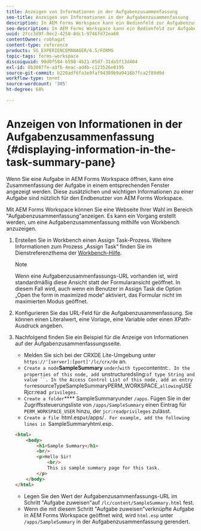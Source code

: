 ```yaml
---
title: Anzeigen von Informationen in der Aufgabenzusammenfassung
seo-title: Anzeigen von Informationen in der Aufgabenzusammenfassung
description: In AEM Forms Workspace kann ein Bedienfeld zur Aufgabenzusammenfassung konfiguriert werden, um die Aufgabe zusammenzufassen oder eine beliebige Website anzuzeigen.
seo-description: In AEM Forms Workspace kann ein Bedienfeld zur Aufgabenzusammenfassung konfiguriert werden, um die Aufgabe zusammenzufassen oder eine beliebige Website anzuzeigen.
uuid: 2fcc3d9f-0ec2-4250-8dc1-9746fd72ea60
contentOwner: robhagat
content-type: reference
products: SG_EXPERIENCEMANAGER/6.5/FORMS
topic-tags: forms-workspace
discoiquuid: 90d0f584-b598-4b21-85d7-31da5f13d404
exl-id: 0b3087fe-a3fb-4eac-ad4b-c123526e8195
source-git-commit: b220adf6fa3e9faf94389b9a9416b7fca2f89d9d
workflow-type: tm+mt
source-wordcount: '305'
ht-degree: 68%

---
```


# Anzeigen von Informationen in der Aufgabenzusammenfassung {#displaying-information-in-the-task-summary-pane}

Wenn Sie eine Aufgabe in AEM Forms Workspace öffnen, kann eine Zusammenfassung der Aufgabe in einem entsprechenden Fenster angezeigt werden. Diese zusätzlichen und wichtigen Informationen zu einer Aufgabe sind nützlich für den Endbenutzer von AEM Forms Workspace.

Mit AEM Forms Workspace können Sie eine Webseite Ihrer Wahl im Bereich &quot;Aufgabenzusammenfassung&quot;anzeigen. Es kann ein Vorgang erstellt werden, um eine Aufgabenzusammenfassung mithilfe von Workbench anzuzeigen.

1. Erstellen Sie in Workbench einen Assign Task-Prozess. Weitere Informationen zum Prozess „Assign Task“ finden Sie im Dienstreferenzthema der [Workbench-Hilfe](https://help.adobe.com/en_US/AEMForms/6.1/WorkbenchHelp/).

   >[!NOTE]
   >
   >Wenn eine Aufgabenzusammenfassungs-URL vorhanden ist, wird standardmäßig diese Ansicht statt der Formularansicht geöffnet. In diesem Fall wird, auch wenn ein Benutzer in Assign Task die Option „Open the form in maximized mode“ aktiviert, das Formular nicht im maximierten Modus geöffnet.

1. Konfigurieren Sie das URL-Feld für die Aufgabenzusammenfassung. Sie können einen Literalwert, eine Vorlage, eine Variable oder einen XPath-Ausdruck angeben.
1. Nachfolgend finden Sie ein Beispiel für die Anzeige von Informationen auf der Aufgabenzusammenfassungsseite.

   * Melden Sie sich bei der CRXDE Lite-Umgebung unter `https://'[server]:[port]'/lc/crx/de` an.
   * `Create a node`**SampleSummary** ` under `/` with type `contentnt:`. In the properties of this node, add `unstructuredsling:` of type String and value ``. In the Access Control List of this node, add an entry for `resourceTypeSampleSummaryPERM_WORKSPACE_` allowing `USERjcr:read` privileges.`
   * `Create a folder`**** SampleSummaryunder  `/apps`. Fügen Sie in der Zugriffssteuerungsliste von `/apps/SampleSummary` einen Eintrag für `PERM_WORKSPACE_USER` hinzu, der `jcr:readprivileges` zulässt.
   * `Create a file `html.esp` at `/apps/`. For example, add the following lines in `SampleSummaryhtml.esp`.`

   ```html
   <html>
       <body>
           <h1>Sample Summary</h1>
           <br/>
           <p>Hello Sir!
               <br/>
               This is sample summary page for this task.
           </p>
       </body>
   </html>
   ```

   * Legen Sie den Wert der Aufgabenzusammenfassungs-URL im Schritt &quot;Aufgabe zuweisen&quot;auf `/lc/content/SampleSummary.html` fest.
   * Wenn die mit diesem Schritt &quot;Aufgabe zuweisen&quot;verknüpfte Aufgabe in AEM Forms Workspace geöffnet wird, wird `html.esp` unter `/apps/SampleSummary` in der Aufgabenzusammenfassung gerendert.
